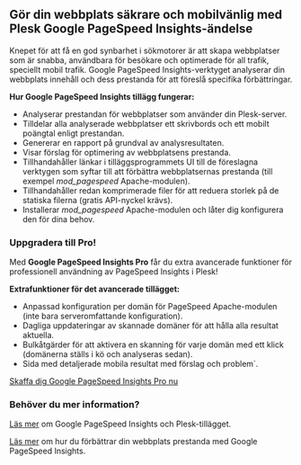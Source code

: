 ## Gör din webbplats säkrare och mobilvänlig med Plesk Google PageSpeed Insights-ändelse 

Knepet för att få en god synbarhet i sökmotorer är att skapa webbplatser som är snabba, användbara för besökare och optimerade för all trafik, speciellt mobil trafik. Google PageSpeed Insights-verktyget analyserar din webbplats innehåll och dess prestanda för att föreslå specifika förbättringar. 

**Hur Google PageSpeed Insights tillägg fungerar:** 

- Analyserar prestandan för webbplatser som använder din Plesk-server. 
- Tilldelar alla analyserade webbplatser ett skrivbords och ett mobilt poängtal enligt prestandan. 
- Genererar en rapport på grundval av analysresultaten. 
- Visar förslag för optimering av webbplatsens prestanda. 
- Tillhandahåller länkar i tilläggsprogrammets UI till de föreslagna verktygen som syftar till att förbättra webbplatsernas prestanda (till exempel *mod_pagespeed* Apache-modulen). 
- Tillhandahåller redan komprimerade filer för att reduera storlek på de statiska filerna (gratis API-nyckel krävs). 
- Installerar *mod_pagespeed* Apache-modulen och låter dig konfigurera den för dina behov. 

### Uppgradera till Pro!

Med **Google PageSpeed Insights Pro** får du extra avancerade funktioner för professionell användning av PageSpeed Insights i Plesk! 

**Extrafunktioner för det avancerade tillägget:** 

- Anpassad konfiguration per domän för PageSpeed Apache-modulen (inte bara serveromfattande konfiguration). 
- Dagliga uppdateringar av skannade domäner för att hålla alla resultat aktuella. 
- Bulkåtgärder för att aktivera en skanning för varje domän med ett klick (domänerna ställs i kö och analyseras sedan). 
- Sida med detaljerade mobila resultat med förslag och problem`. 

[Skaffa dig Google PageSpeed Insights Pro nu](https://go.plesk.com/buy-plesk-ext/pagespeed-insights)

### Behöver du mer information? 

[Läs mer](https://www.plesk.com/blog/introducing-google-pagespeed-insights-plesk-extension/) om Google PageSpeed Insights och Plesk-tillägget. 

[Läs mer](https://www.plesk.com/product-technology/google-pagespeed-insights-optimize-your-site) om hur du förbättrar din webbplats prestanda med Google PageSpeed Insights.